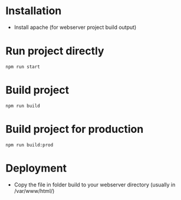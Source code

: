 # Installation
- Install apache (for webserver project build output)

# Run project directly
`npm run start`

# Build project
`npm run build`

# Build project for production
`npm run build:prod`

# Deployment
- Copy the file in folder build to your webserver directory (usually in /var/www/html/)